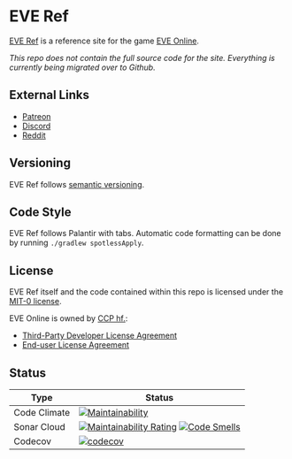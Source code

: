 # EVE Ref
[EVE Ref](https://everef.net/) is a reference site for the game [EVE Online](https://www.eveonline.com/).

_This repo does not contain the full source code for the site. Everything is currently being migrated over to Github._

## External Links
* [Patreon](https://www.patreon.com/everef)
* [Discord](https://discord.gg/fZYPAxFyXG)
* [Reddit](reddit.com/r/everef)

## Versioning
EVE Ref follows [semantic versioning](https://semver.org/).

## Code Style
EVE Ref follows Palantir with tabs.
Automatic code formatting can be done by running `./gradlew spotlessApply`.

## License
EVE Ref itself and the code contained within this repo is licensed under the [MIT-0 license](https://spdx.org/licenses/MIT-0.html).

EVE Online is owned by [CCP hf.](https://www.ccpgames.com/):
* [Third-Party Developer License Agreement](https://developers.eveonline.com/license-agreement)
* [End-user License Agreement](https://community.eveonline.com/support/policies/eve-eula-en/)

## Status
| Type         | Status                                                                                                                                                                                                                                                                                                                                                                                        |
|--------------|-----------------------------------------------------------------------------------------------------------------------------------------------------------------------------------------------------------------------------------------------------------------------------------------------------------------------------------------------------------------------------------------------|
| Code Climate | [![Maintainability](https://api.codeclimate.com/v1/badges/6434b94d68f18eb4afde/maintainability)](https://codeclimate.com/github/autonomouslogic/eve-ref/maintainability)                                                                                                                                                                                                                      |
| Sonar Cloud  | [![Maintainability Rating](https://sonarcloud.io/api/project_badges/measure?project=autonomouslogic_eve-ref&metric=sqale_rating)](https://sonarcloud.io/summary/new_code?id=autonomouslogic_eve-ref) [![Code Smells](https://sonarcloud.io/api/project_badges/measure?project=autonomouslogic_eve-ref&metric=code_smells)](https://sonarcloud.io/summary/new_code?id=autonomouslogic_eve-ref) |
| Codecov      | [![codecov](https://codecov.io/gh/autonomouslogic/eve-ref/branch/main/graph/badge.svg?token=7IPHFXdwWM)](https://codecov.io/gh/autonomouslogic/eve-ref)                                                                                                                                                                                                                                       |
